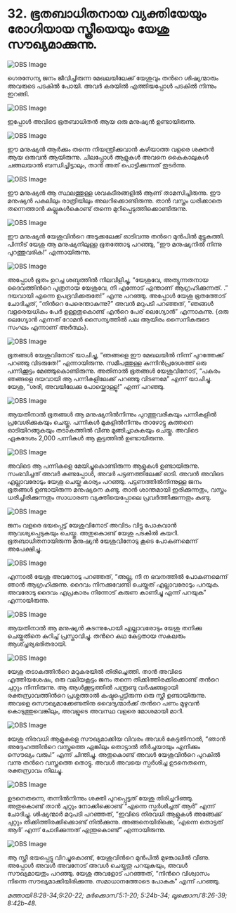 # 32.  ഭൂതബാധിതനായ വ്യക്തിയേയും രോഗിയായ സ്ത്രീയെയും യേശു സൗഖ്യമാക്കുന്നു.

![OBS Image](https://cdn.door43.org/obs/jpg/360px/obs-en-32-01.jpg)

ഗെരസേന്യ ജനം ജീവിച്ചിരുന്ന മേഖലയിലേക്ക് യേശുവും തന്‍റെ ശിഷ്യന്മാരും അവരുടെ പടകില്‍  പോയി. അവര്‍ കരയില്‍ എത്തിയപ്പോള്‍ പടകില്‍ നിന്നും ഇറങ്ങി.

![OBS Image](https://cdn.door43.org/obs/jpg/360px/obs-en-32-02.jpg)

ഇപ്പോള്‍ അവിടെ ഭൂതബാധിതന്‍ ആയ ഒരു മനുഷ്യന്‍ ഉണ്ടായിരുന്നു.

![OBS Image](https://cdn.door43.org/obs/jpg/360px/obs-en-32-03.jpg)

ഈ മനുഷ്യന്‍ ആര്‍ക്കും തന്നെ നിയന്ത്രിക്കുവാന്‍ കഴിയാത്ത വളരെ ശക്തന്‍ ആയ ഒരുവന്‍ ആയിരുന്നു. ചിലപ്പോള്‍ ആളുകള്‍ അവനെ കൈകാലുകള്‍ ചങ്ങലയാല്‍ ബന്ധിച്ചിട്ടാലും, താന്‍ അത് പൊട്ടിക്കുന്നത് തുടര്‍ന്നു. 

![OBS Image](https://cdn.door43.org/obs/jpg/360px/obs-en-32-04.jpg)

ഈ മനുഷ്യന്‍ ആ സ്ഥലത്തുള്ള ശവകുടീരങ്ങളില്‍ ആണ് താമസിച്ചിരുന്നു. ഈ മനുഷ്യന്‍ പകലിലും രാത്രിയിലും അലറിക്കൊണ്ടിരുന്നു. താന്‍ വസ്ത്രം ധരിക്കാതെ തന്നെത്താന്‍ കല്ലുകള്‍കൊണ്ട് തന്നെ മുറിപ്പെടുത്തിക്കൊണ്ടിരുന്നു.

![OBS Image](https://cdn.door43.org/obs/jpg/360px/obs-en-32-05.jpg)

ഈ മനുഷ്യന്‍ യേശുവിന്‍റെ അടുക്കലേക്ക് ഓടിവന്നു തന്‍റെ മുന്‍പില്‍ മുട്ടുകുത്തി. പിന്നീട്  യേശു ആ മനുഷ്യനിലുള്ള ഭൂതത്തോടു പറഞ്ഞു, “ഈ മനുഷ്യനില്‍ നിന്നു പുറത്തുവരിക!” എന്നായിരുന്നു. 

![OBS Image](https://cdn.door43.org/obs/jpg/360px/obs-en-32-06.jpg)

അപ്പോള്‍ ഭൂതം ഉറച്ച ശബ്ദത്തില്‍ നിലവിളിച്ചു, “യേശുവേ, അത്യുന്നതനായ ദൈവത്തിന്‍റെ പുത്രനായ യേശുവേ, നീ എന്നോട് എന്താണ് ആഗ്രഹിക്കുന്നത്. .” ദയവായി എന്നെ ഉപദ്രവിക്കരുതേ!” എന്നു പറഞ്ഞു. അപ്പോള്‍ യേശു ഭൂതത്തോട് ചോദിച്ചത്, “നിന്‍റെ പേരെന്താകുന്നു?” അവന്‍ മറുപടി പറഞ്ഞത്, ”ഞങ്ങള്‍ വളരെയധികം പേര്‍ ഉള്ളതുകൊണ്ട് എന്‍റെ പേര് ലെഗ്യോന്‍” എന്നാകുന്നു. {ഒരു ലെഗ്യോന്‍ എന്നത് റോമന്‍ സൈന്യത്തില്‍ പല ആയിരം സൈനികരുടെ  സംഘം എന്നാണ് അര്‍ത്ഥം}. 

![OBS Image](https://cdn.door43.org/obs/jpg/360px/obs-en-32-07.jpg)

ഭൂതങ്ങള്‍ യേശുവിനോട് യാചിച്ചു, “ഞങ്ങളെ ഈ മേഖലയില്‍ നിന്ന് പുറത്തേക്ക് പറഞ്ഞു വിടരുതേ!” എന്നായിരുന്നു. സമീപത്തുള്ള കുന്നിന്‍പ്രദേശത്ത് ഒരു പന്നിക്കൂട്ടം മേഞ്ഞുകൊണ്ടിരുന്നു. അതിനാല്‍ ഭൂതങ്ങള്‍ യേശുവിനോട്, “പകരം ഞങ്ങളെ ദയവായി ആ പന്നികളിലേക്ക് പറഞ്ഞു വിടണമേ” എന്ന് യാചിച്ചു. യേശു, “ശരി, അവയിലേക്കു പോയ്ക്കൊള്ളൂ!” എന്ന് പറഞ്ഞു.

![OBS Image](https://cdn.door43.org/obs/jpg/360px/obs-en-32-08.jpg)

ആയതിനാല്‍ ഭൂതങ്ങള്‍ ആ മനുഷ്യനില്‍നിന്നും പുറത്തുവരികയും പന്നികളില്‍ പ്രവേശിക്കുകയും ചെയ്തു. പന്നികള്‍ മുകളില്‍നിന്നും താഴോട്ടു കുത്തനെ ഓടിയിറങ്ങുകയും തടാകത്തില്‍ വീണു മുങ്ങിച്ചാകുകയും ചെയ്തു. അവിടെ ഏകദേശം 2,000 പന്നികള്‍ ആ കൂട്ടത്തില്‍ ഉണ്ടായിരുന്നു.

![OBS Image](https://cdn.door43.org/obs/jpg/360px/obs-en-32-09.jpg)

അവിടെ ആ പന്നികളെ മേയിച്ചുകൊണ്ടിരുന്ന ആളുകള്‍ ഉണ്ടായിരുന്നു. സംഭവിച്ചത് അവര്‍ കണ്ടപ്പോള്‍, അവര്‍ പട്ടണത്തിലേക്ക് ഓടി. അവന്‍ അവിടെ എല്ലാവരോടും യേശു ചെയ്ത കാര്യം പറഞ്ഞു. പട്ടണത്തില്‍നിന്നുള്ള ജനം ഭൂതങ്ങള്‍ ഉണ്ടായിരുന്ന മനുഷ്യനെ കണ്ടു. താന്‍ ശാന്തമായി ഇരിക്കുന്നതും, വസ്ത്രം ധരിച്ചിരിക്കുന്നതും സാധാരണ വ്യക്തിയെപ്പോലെ പ്രവര്‍ത്തിക്കുന്നതും കണ്ടു.

![OBS Image](https://cdn.door43.org/obs/jpg/360px/obs-en-32-10.jpg)

ജനം വളരെ ഭയപ്പെട്ട് യേശുവിനോട് അവിടം വിട്ടു പോകുവാന്‍ ആവശ്യപ്പെടുകയും ചെയ്തു. അതുകൊണ്ട് യേശു പടകില്‍ കയറി. ഭൂതബാധിതനായിരുന്ന മനുഷ്യന്‍ യേശുവിനോടു കൂടെ പോകണമെന്ന് അപേക്ഷിച്ചു.

![OBS Image](https://cdn.door43.org/obs/jpg/360px/obs-en-32-11.jpg)

എന്നാല്‍ യേശു അവനോടു പറഞ്ഞത്, “അല്ല, നീ ന ഭവനത്തില്‍ പോകണമെന്ന് ഞാന്‍ ആഗ്രഹിക്കുന്നു. ദൈവം നിനക്കുവേണ്ടി ചെയ്തത് എല്ലാവരോടും  പറയുക. അവരോടു ദൈവം എപ്രകാരം നിന്നോട് കരുണ കാണിച്ചു എന്ന് പറയുക” എന്നായിരുന്നു.

![OBS Image](https://cdn.door43.org/obs/jpg/360px/obs-en-32-12.jpg)

ആയതിനാല്‍ ആ മനുഷ്യന്‍ കടന്നുപോയി എല്ലാവരോടും യേശു തനിക്കു ചെയ്തതിനെ കുറിച്ച്  പ്രസ്താവിച്ചു. തന്‍റെ കഥ കേട്ടതായ സകലരും ആശ്ച്ചര്യഭരിതരായി. 

![OBS Image](https://cdn.door43.org/obs/jpg/360px/obs-en-32-13.jpg)

യേശു തടാകത്തിന്‍റെ മറുകരയില്‍ തിരിച്ചെത്തി. താന്‍ അവിടെ എത്തിയശേഷം, ഒരു വലിയകൂട്ടം ജനം തന്നെ തിക്കിത്തിരക്കിക്കൊണ്ട് തന്‍റെ ചുറ്റും നിന്നിരുന്നു. ആ ആള്‍ക്കൂട്ടത്തില്‍ പന്ത്രണ്ടു വര്‍ഷങ്ങളായി രക്തസ്രാവത്തിന്‍റെ പ്രശ്നത്താല്‍ കഷ്ടപ്പെട്ടിരുന്ന ഒരു സ്ത്രീ ഉണ്ടായിരുന്നു. അവളെ സൌഖ്യമാക്കേണ്ടതിനു വൈദ്യന്മാര്‍ക്ക് തന്‍റെ പണം മുഴുവന്‍ കൊടുത്തുവെങ്കിലും, അവളുടെ അവസ്ഥ വളരെ മോശമായി മാറി.

![OBS Image](https://cdn.door43.org/obs/jpg/360px/obs-en-32-14.jpg)

യേശു നിരവധി ആളുകളെ സൗഖ്യമാക്കിയ വിവരം അവള്‍ കേട്ടതിനാല്‍, “ഞാന്‍ അദ്ദേഹത്തിന്‍റെ വസ്ത്രത്തെ എങ്കിലും തൊട്ടാല്‍ തീര്‍ച്ചയായും എനിക്കും സൌഖ്യം വരും!” എന്ന് ചിന്തിച്ചു. അതുകൊണ്ട് അവള്‍ യേശുവിന്‍റെ പുറകില്‍ വന്നു തന്‍റെ വസ്ത്രത്തെ തൊട്ടു. അവള്‍ അവയെ സ്പര്‍ശിച്ച ഉടനെതന്നെ, രക്തസ്രാവം നിലച്ചു.

![OBS Image](https://cdn.door43.org/obs/jpg/360px/obs-en-32-15.jpg)

ഉടനെതന്നെ, തന്നില്‍നിന്നും ശക്തി പുറപ്പെട്ടത്‌ യേശു തിരിച്ചറിഞ്ഞു. അതുകൊണ്ട് താന്‍ ചുറ്റും നോക്കിക്കൊണ്ട്‌ “എന്നെ സ്പര്‍ശിച്ചത് ആര്‍” എന്ന് ചോദിച്ചു. ശിഷ്യന്മാര്‍ മറുപടി പറഞ്ഞത്, “ഇവിടെ നിരവധി ആളുകള്‍ അങ്ങേക്ക് ചുറ്റും തിക്കിത്തിരക്കിക്കൊണ്ട് നില്‍ക്കുന്നു. അങ്ങനെയിരിക്കെ, ‘എന്നെ തൊട്ടത് ആര്‍’ എന്ന് ചോദിക്കുന്നത് എന്തുകൊണ്ട്” എന്നായിരുന്നു.

![OBS Image](https://cdn.door43.org/obs/jpg/360px/obs-en-32-16.jpg)

ആ സ്ത്രീ ഭയപ്പെട്ടു വിറച്ചുകൊണ്ട്, യേശുവിന്‍റെ മുന്‍പില്‍ മുഴങ്കാലില്‍ വീണു. അപ്പോള്‍ അവള്‍ അവനോട് അവള്‍ ചെയ്തതു പറയുകയും, അവള്‍ സൗഖ്യമായതും പറഞ്ഞു. യേശു അവളോട്‌ പറഞ്ഞത്, “നിന്‍റെ വിശ്വാസം നിന്നെ സൗഖ്യമാക്കിയിരിക്കുന്നു. സമാധാനത്തോടെ പോകുക” എന്ന് പറഞ്ഞു.

_മത്തായി 8:28-34;9:20-22; മര്‍ക്കൊസ് 5:1-20; 5:24b-34; ലൂക്കൊസ് 8:26-39; 8:42b-48._
